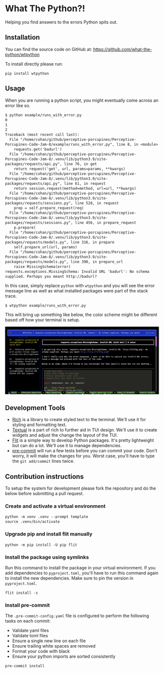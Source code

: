 # What The Python?!

Helping you find answers to the errors Python spits out.

## Installation

You can find the source code on GitHub at: https://github.com/what-the-python/wtpython

To install directly please run:
```
pip install wtpython
```
## Usage

When you are running a python script, you might eventually come across an error like so.

```
$ python example/runs_with_error.py
0
1
2
Traceback (most recent call last):
  File "/home/cohan/github/perceptive-porcupines/Perceptive-Porcupines-Code-Jam-8/example/runs_with_error.py", line 8, in <module>
    requests.get('badurl')
  File "/home/cohan/github/perceptive-porcupines/Perceptive-Porcupines-Code-Jam-8/.venv/lib/python3.9/site-packages/requests/api.py", line 76, in get
    return request('get', url, params=params, **kwargs)
  File "/home/cohan/github/perceptive-porcupines/Perceptive-Porcupines-Code-Jam-8/.venv/lib/python3.9/site-packages/requests/api.py", line 61, in request
    return session.request(method=method, url=url, **kwargs)
  File "/home/cohan/github/perceptive-porcupines/Perceptive-Porcupines-Code-Jam-8/.venv/lib/python3.9/site-packages/requests/sessions.py", line 528, in request
    prep = self.prepare_request(req)
  File "/home/cohan/github/perceptive-porcupines/Perceptive-Porcupines-Code-Jam-8/.venv/lib/python3.9/site-packages/requests/sessions.py", line 456, in prepare_request
    p.prepare(
  File "/home/cohan/github/perceptive-porcupines/Perceptive-Porcupines-Code-Jam-8/.venv/lib/python3.9/site-packages/requests/models.py", line 316, in prepare
    self.prepare_url(url, params)
  File "/home/cohan/github/perceptive-porcupines/Perceptive-Porcupines-Code-Jam-8/.venv/lib/python3.9/site-packages/requests/models.py", line 390, in prepare_url
    raise MissingSchema(error)
requests.exceptions.MissingSchema: Invalid URL 'badurl': No schema supplied. Perhaps you meant http://badurl?
```

In this case, simply replace `python` with `wtpython` and you will see the error message line as well as what installed packages were part of the stack trace.

```
$ wtpython example/runs_with_error.py
```

This will bring up something like below, the color scheme might be different based off how your terminal is setup.

![wtpython TUI](docs/_images/demo.png)

## Development Tools

- [Rich](https://rich.readthedocs.io/en/stable/) is a library to create styled text to the terminal. We'll use it for styling and formatting text.
- [Textual](https://github.com/willmcgugan/textual) is a part of rich to further aid in TUI design. We'll use it to create widgets and adjust the change the layout of the TUI.
- [Flit](https://flit.readthedocs.io/en/latest/) is a simple way to develop Python packages. It's pretty lightweight but can do a lot. We'll use it to manage dependencies.
- [pre-commit](https://pre-commit.com/) will run a few tests before you can commit your code. Don't worry, it will make the changes for you. Worst case, you'll have to type the `git add/commit` lines twice.


## Contribution instructions

To setup the system for development please fork the repository and do the below before submitting a pull request.
### Create and activate a virtual environment
```
python -m venv .venv --prompt template
source .venv/bin/activate
```

### Upgrade pip and install flit manually
```
python -m pip install -U pip flit
```

### Install the package using symlinks

Run this command to install the package in your virtual environment. If you add dependencies to `pyproject.toml`, you'll have to run this command again to install the new dependencies. Make sure to pin the version in `pyproject.toml`.


```
flit install -s
```

### Install pre-commit
The `.pre-commit-config.yaml` file is configured to perform the following tasks on each commit:

- Validate yaml files
- Validate toml files
- Ensure a single new line on each file
- Ensure trailing white spaces are removed
- Format your code with black
- Ensure your python imports are sorted consistently

```
pre-commit install
```
